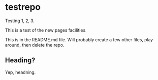 # testrepo
Testing 1, 2, 3.

This is a test of the new pages facilities.

This is in the README.md file.  Will probably create a few other files, play around, then delete the repo.

## Heading?
Yep, headning.
